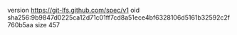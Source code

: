 version https://git-lfs.github.com/spec/v1
oid sha256:9b9847d0225ca12d71c01ff7cd8a51ece4bf6328106d5161b32592c2f760b5aa
size 457
